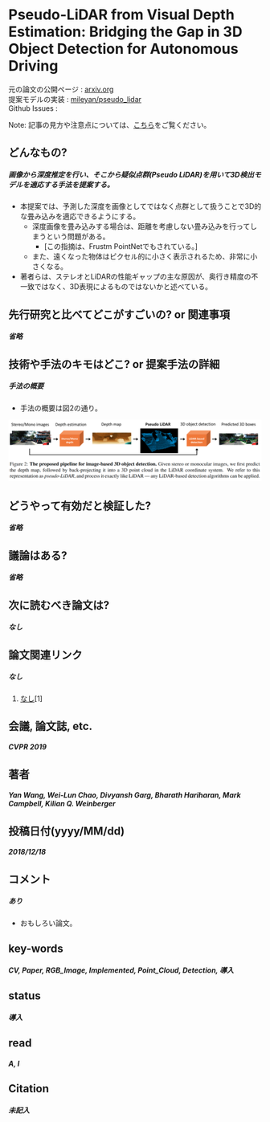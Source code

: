# Pseudo-LiDAR from Visual Depth Estimation: Bridging the Gap in 3D Object Detection for Autonomous Driving

元の論文の公開ページ : [arxiv.org](https://arxiv.org/abs/1812.07179)  
提案モデルの実装 : [mileyan/pseudo_lidar](https://github.com/mileyan/pseudo_lidar)  
Github Issues : []()  

Note: 記事の見方や注意点については、[こちら](/)をご覧ください。

## どんなもの?
##### 画像から深度推定を行い、そこから疑似点群(Pseudo LiDAR)を用いて3D検出モデルを適応する手法を提案する。
- 本提案では、予測した深度を画像としてではなく点群として扱うことで3D的な畳み込みを適応できるようにする。
  - 深度画像を畳み込みする場合は、距離を考慮しない畳み込みを行ってしまうという問題がある。
    - [この指摘は、Frustm PointNetでもされている。]
  - また、遠くなった物体はピクセル的に小さく表示されるため、非常に小さくなる。
- 著者らは、ステレオとLiDARの性能ギャップの主な原因が、奥行き精度の不一致ではなく、3D表現によるものではないかと述べている。

## 先行研究と比べてどこがすごいの? or 関連事項
##### 省略

## 技術や手法のキモはどこ? or 提案手法の詳細
##### 手法の概要
- 手法の概要は図2の通り。

![fig2](img/PfVDEBtGi3ODfAD/fig2.png)

## どうやって有効だと検証した?
##### 省略

## 議論はある?
##### 省略

## 次に読むべき論文は?
##### なし

## 論文関連リンク
##### なし
1. [なし]()[1]

## 会議, 論文誌, etc.
##### CVPR 2019

## 著者
##### Yan Wang, Wei-Lun Chao, Divyansh Garg, Bharath Hariharan, Mark Campbell, Kilian Q. Weinberger

## 投稿日付(yyyy/MM/dd)
##### 2018/12/18

## コメント
##### あり
- おもしろい論文。

## key-words
##### CV, Paper, RGB_Image, Implemented, Point_Cloud, Detection, 導入

## status
##### 導入

## read
##### A, I

## Citation
##### 未記入
